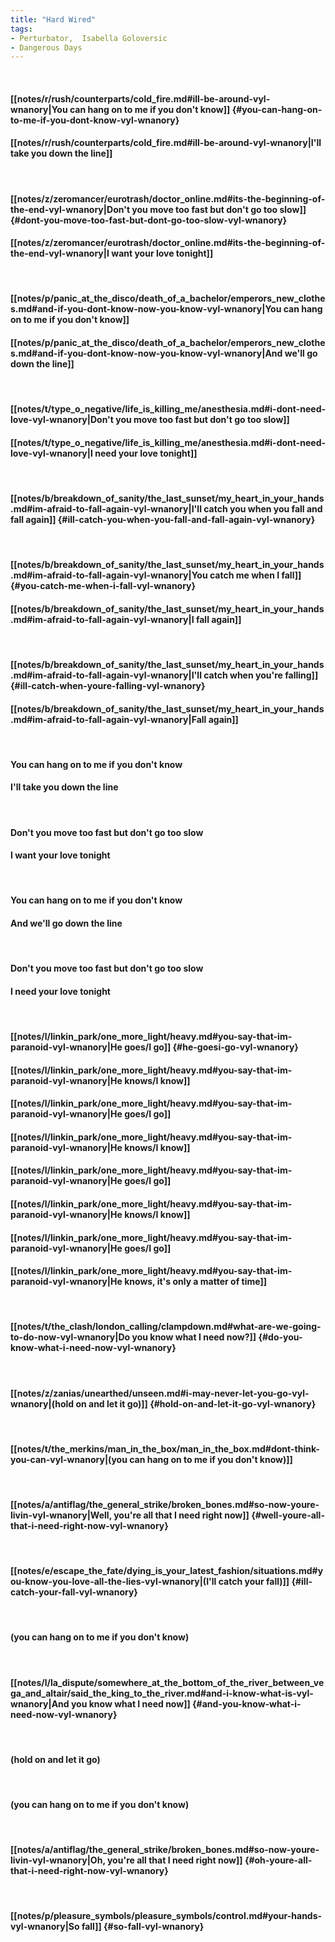 ```yaml
---
title: "Hard Wired"
tags:
- Perturbator,  Isabella Goloversic
- Dangerous Days
---
```

&nbsp;
#### [[notes/r/rush/counterparts/cold_fire.md#ill-be-around-vyl-wnanory|You can hang on to me if you don't know]] {#you-can-hang-on-to-me-if-you-dont-know-vyl-wnanory}
#### [[notes/r/rush/counterparts/cold_fire.md#ill-be-around-vyl-wnanory|I'll take you down the line]]
&nbsp;
#### [[notes/z/zeromancer/eurotrash/doctor_online.md#its-the-beginning-of-the-end-vyl-wnanory|Don't you move too fast but don't go too slow]] {#dont-you-move-too-fast-but-dont-go-too-slow-vyl-wnanory}
#### [[notes/z/zeromancer/eurotrash/doctor_online.md#its-the-beginning-of-the-end-vyl-wnanory|I want your love tonight]]
&nbsp;
#### [[notes/p/panic_at_the_disco/death_of_a_bachelor/emperors_new_clothes.md#and-if-you-dont-know-now-you-know-vyl-wnanory|You can hang on to me if you don't know]]
#### [[notes/p/panic_at_the_disco/death_of_a_bachelor/emperors_new_clothes.md#and-if-you-dont-know-now-you-know-vyl-wnanory|And we'll go down the line]]
&nbsp;
#### [[notes/t/type_o_negative/life_is_killing_me/anesthesia.md#i-dont-need-love-vyl-wnanory|Don't you move too fast but don't go too slow]]
#### [[notes/t/type_o_negative/life_is_killing_me/anesthesia.md#i-dont-need-love-vyl-wnanory|I need your love tonight]]
&nbsp;
#### [[notes/b/breakdown_of_sanity/the_last_sunset/my_heart_in_your_hands.md#im-afraid-to-fall-again-vyl-wnanory|I'll catch you when you fall and fall again]] {#ill-catch-you-when-you-fall-and-fall-again-vyl-wnanory}
&nbsp;
#### [[notes/b/breakdown_of_sanity/the_last_sunset/my_heart_in_your_hands.md#im-afraid-to-fall-again-vyl-wnanory|You catch me when I fall]] {#you-catch-me-when-i-fall-vyl-wnanory}
#### [[notes/b/breakdown_of_sanity/the_last_sunset/my_heart_in_your_hands.md#im-afraid-to-fall-again-vyl-wnanory|I fall again]]
&nbsp;
#### [[notes/b/breakdown_of_sanity/the_last_sunset/my_heart_in_your_hands.md#im-afraid-to-fall-again-vyl-wnanory|I'll catch when you're falling]] {#ill-catch-when-youre-falling-vyl-wnanory}
#### [[notes/b/breakdown_of_sanity/the_last_sunset/my_heart_in_your_hands.md#im-afraid-to-fall-again-vyl-wnanory|Fall again]]
&nbsp;
#### You can hang on to me if you don't know
#### I'll take you down the line
&nbsp;
#### Don't you move too fast but don't go too slow
#### I want your love tonight
&nbsp;
#### You can hang on to me if you don't know
#### And we'll go down the line
&nbsp;
#### Don't you move too fast but don't go too slow
#### I need your love tonight
&nbsp;
#### [[notes/l/linkin_park/one_more_light/heavy.md#you-say-that-im-paranoid-vyl-wnanory|He goes/I go]] {#he-goesi-go-vyl-wnanory}
#### [[notes/l/linkin_park/one_more_light/heavy.md#you-say-that-im-paranoid-vyl-wnanory|He knows/I know]]
#### [[notes/l/linkin_park/one_more_light/heavy.md#you-say-that-im-paranoid-vyl-wnanory|He goes/I go]]
#### [[notes/l/linkin_park/one_more_light/heavy.md#you-say-that-im-paranoid-vyl-wnanory|He knows/I know]]
#### [[notes/l/linkin_park/one_more_light/heavy.md#you-say-that-im-paranoid-vyl-wnanory|He goes/I go]]
#### [[notes/l/linkin_park/one_more_light/heavy.md#you-say-that-im-paranoid-vyl-wnanory|He knows/I know]]
#### [[notes/l/linkin_park/one_more_light/heavy.md#you-say-that-im-paranoid-vyl-wnanory|He goes/I go]]
#### [[notes/l/linkin_park/one_more_light/heavy.md#you-say-that-im-paranoid-vyl-wnanory|He knows, it's only a matter of time]]
&nbsp;
#### [[notes/t/the_clash/london_calling/clampdown.md#what-are-we-going-to-do-now-vyl-wnanory|Do you know what I need now?]] {#do-you-know-what-i-need-now-vyl-wnanory}
&nbsp;
#### [[notes/z/zanias/unearthed/unseen.md#i-may-never-let-you-go-vyl-wnanory|(hold on and let it go)]] {#hold-on-and-let-it-go-vyl-wnanory}
&nbsp;
#### [[notes/t/the_merkins/man_in_the_box/man_in_the_box.md#dont-think-you-can-vyl-wnanory|(you can hang on to me if you don't know)]]
&nbsp;
#### [[notes/a/antiflag/the_general_strike/broken_bones.md#so-now-youre-livin-vyl-wnanory|Well, you're all that I need right now]] {#well-youre-all-that-i-need-right-now-vyl-wnanory}
&nbsp;
#### [[notes/e/escape_the_fate/dying_is_your_latest_fashion/situations.md#you-know-you-love-all-the-lies-vyl-wnanory|(I'll catch your fall)]] {#ill-catch-your-fall-vyl-wnanory}
&nbsp;
#### (you can hang on to me if you don't know)
&nbsp;
#### [[notes/l/la_dispute/somewhere_at_the_bottom_of_the_river_between_vega_and_altair/said_the_king_to_the_river.md#and-i-know-what-is-vyl-wnanory|And you know what I need now]] {#and-you-know-what-i-need-now-vyl-wnanory}
&nbsp;
#### (hold on and let it go)
&nbsp;
#### (you can hang on to me if you don't know)
&nbsp;
#### [[notes/a/antiflag/the_general_strike/broken_bones.md#so-now-youre-livin-vyl-wnanory|Oh, you're all that I need right now]] {#oh-youre-all-that-i-need-right-now-vyl-wnanory}
&nbsp;
#### [[notes/p/pleasure_symbols/pleasure_symbols/control.md#your-hands-vyl-wnanory|So fall]] {#so-fall-vyl-wnanory}

